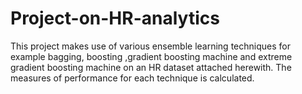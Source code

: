 # Project-on-HR-analytics
This project makes use of various ensemble learning techniques for example bagging, boosting ,gradient boosting machine and extreme gradient boosting machine on an HR dataset attached herewith. The measures of performance for each technique is calculated.
